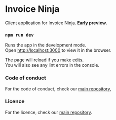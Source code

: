 # Invoice Ninja

Client application for Invoice Ninja. **Early preview.**

### `npm run dev`

Runs the app in the development mode.\
Open [http://localhost:3000](http://localhost:3000) to view it in the browser.

The page will reload if you make edits.\
You will also see any lint errors in the console.

### Code of conduct
For the code of conduct, check our [main repository](https://github.com/invoiceninja/invoiceninja/blob/master/CODE_OF_CONDUCT.md),

### Licence

For the licence, check our [main repository](https://github.com/invoiceninja/invoiceninja/blob/master/LICENSE).